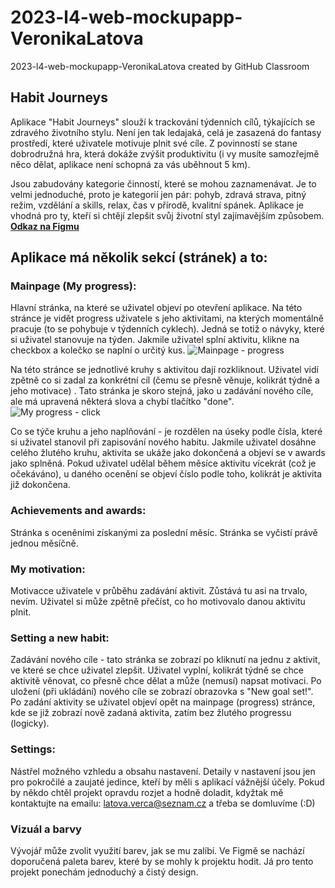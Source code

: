 # 2023-l4-web-mockupapp-VeronikaLatova
2023-l4-web-mockupapp-VeronikaLatova created by GitHub Classroom
## Habit Journeys
Aplikace "Habit Journeys" slouží k trackování týdenních cílů, týkajících se zdravého životního stylu. Není jen tak ledajaká, celá je zasazená do fantasy prostředí, které uživatele motivuje plnit své cíle. Z povinností se stane dobrodružná hra, která dokáže zvýšit produktivitu (i vy musíte samozřejmě něco dělat, aplikace není schopná za vás uběhnout 5 km).

Jsou zabudovány kategorie činností, které se mohou zaznamenávat. Je to velmi jednoduché, proto je kategorií jen pár: pohyb, zdravá strava, pitný režim, vzdělání a skills, relax, čas v přírodě, kvalitní spánek. Aplikace je vhodná pro ty, kteří si chtějí zlepšit svůj životní styl zajímavějším způsobem.
**[Odkaz na Figmu](https://www.figma.com/file/aKpfvcfIHLjfjn9RtpMse4/Habit-Journeys?type=design&node-id=0-1&mode=design&t=6LlAr8usJtDieCb0-0)**

## Aplikace má několik sekcí (stránek) a to:

### Mainpage (My progress): 
Hlavní stránka, na které se uživatel objeví po otevření aplikace. Na této stránce je vidět progress uživatele s jeho aktivitami, na kterých momentálně pracuje (to se pohybuje v týdenních cyklech). Jedná se totiž o návyky, které si uživatel stanovuje na týden. Jakmile uživatel splní aktivitu, klikne na checkbox a kolečko se naplní o určitý kus.
![Mainpage - progress](https://github.com/pslib-cz/2023-l4-web-mockupapp-VeronikaLatova/assets/107682367/a1ecea3a-5d17-4c9c-ae14-043c51639e18)


Na této stránce se jednotlivé kruhy s aktivitou dají rozkliknout. Uživatel vidí zpětně co si zadal za konkrétní cíl (čemu se přesně věnuje, kolikrát týdně a jeho motivace) . Tato stránka je skoro stejná, jako u zadávání nového cíle, ale má upravená některá slova a chybí tlačítko "done".
![My progress - click](https://github.com/pslib-cz/2023-l4-web-mockupapp-VeronikaLatova/assets/107682367/179beb72-1717-474e-8eab-3a6c1d9cff73)

Co se týče kruhu a jeho naplňování - je rozdělen na úseky podle čísla, které si uživatel stanovil při zapisování nového habitu. Jakmile uživatel dosáhne celého žlutého kruhu, aktivita se ukáže jako dokončená a objeví se v awards jako splněná. Pokud uživatel udělal během měsíce aktivitu vícekrát (což je očekáváno), u daného ocenění se objeví číslo podle toho, kolikrát je aktivita již dokončena.

### Achievements and awards:
Stránka s oceněními získanými za poslední měsíc. Stránka se vyčistí právě jednou měsíčně.

### My motivation:
Motivacce uživatele v průběhu zadávání aktivit. Zůstává tu asi na trvalo, nevím. Uživatel si může zpětně přečíst, co ho motivovalo danou aktivitu plnit.

### Setting a new habit:
Zadávání nového cíle - tato stránka se zobrazí po kliknutí na jednu z aktivit, ve které se chce uživatel zlepšit. Uživatel vyplní, kolikrát týdně se chce aktivitě věnovat, co přesně chce dělat a může (nemusí) napsat motivaci. Po uložení (při ukládání) nového cíle se zobrazí obrazovka s "New goal set!". Po zadání aktivity se uživatel objeví opět na mainpage (progress) stránce, kde se již zobrazí nově zadaná aktivita, zatím bez žlutého progressu (logicky).

### Settings:
Nástřel možného vzhledu a obsahu nastavení. Detaily v nastavení jsou jen pro pokročilé a zaujaté jedince, kteří by měli s aplikací vážnější účely. Pokud by někdo chtěl projekt opravdu rozjet a hodně doladit, kdyžtak mě kontaktujte na emailu: latova.verca@seznam.cz a třeba se domluvíme (:D)
 
### Vizuál a barvy
Vývojář může zvolit využití barev, jak se mu zalíbí. Ve Figmě se nachází doporučená paleta barev, které by se mohly k projektu hodit. Já pro tento projekt ponechám jednoduchý a čistý design.

